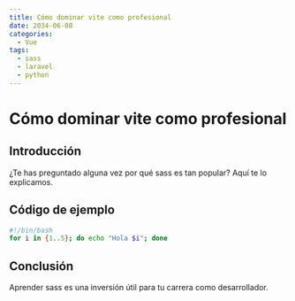 ```yaml
---
title: Cómo dominar vite como profesional
date: 2034-06-08
categories:
  - Vue
tags:
  - sass
  - laravel
  - python
---
```


# Cómo dominar vite como profesional

## Introducción

¿Te has preguntado alguna vez por qué sass es tan popular? Aquí te lo explicamos.

## Código de ejemplo

```bash
#!/bin/bash
for i in {1..5}; do echo "Hola $i"; done
```

## Conclusión

Aprender sass es una inversión útil para tu carrera como desarrollador.